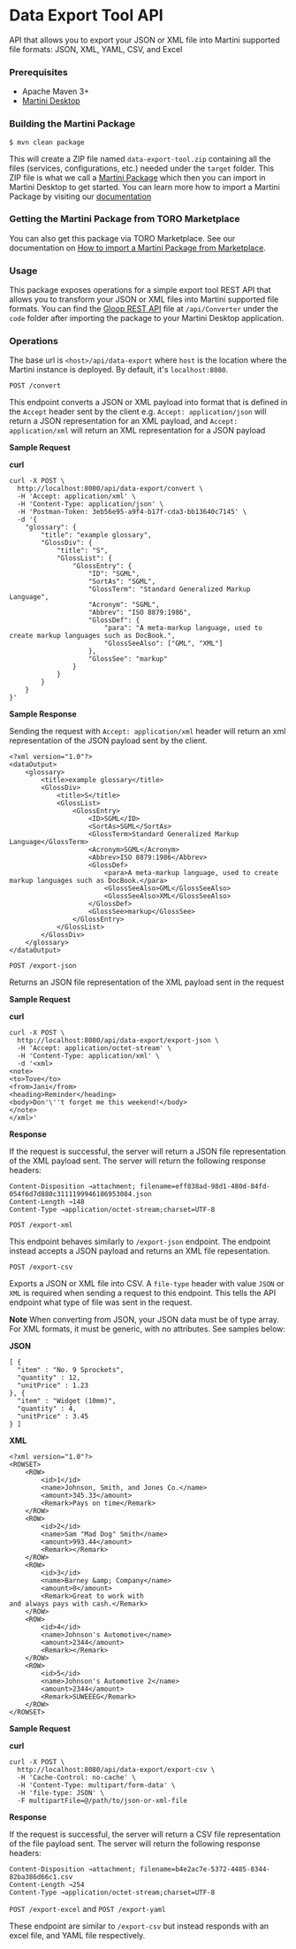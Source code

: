 # Data Export Tool API
API that allows you to export your JSON or XML file into Martini supported file formats: JSON, XML, YAML, CSV, and Excel

### Prerequisites

  - Apache Maven 3+
  - [Martini Desktop](https://www.torocloud.com/martini/download)

### Building the Martini Package

```
$ mvn clean package
```
This will create a ZIP file named `data-export-tool.zip` containing all the files (services, configurations, etc.) needed under the `target` folder. This ZIP file is what we call a [Martini Package](https://docs.torocloud.com/martini/latest/developing/package/) which then you can import in Martini Desktop to get started. You can learn more how to import a Martini Package by visiting our [documentation](https://docs.torocloud.com/martini/latest/developing/package/importing/)

### Getting the Martini Package from TORO Marketplace

You can also get this package via TORO Marketplace. See our documentation on [How to import a Martini Package from Marketplace](https://docs.torocloud.com/martini/latest/developing/package/importing/#from-the-marketplace).

### Usage
This package exposes operations for a simple export tool REST API that allows you to transform your JSON or XML files into Martini supported file formats. You can find the [Gloop REST API](https://docs.torocloud.com/martini/latest/developing/gloop/api/rest/) file at `/api/Converter` under the `code` folder after importing the package to your Martini Desktop application.

### Operations

The base url is `<host>/api/data-export` where `host` is the location where the Martini instance is deployed. By default, it's `localhost:8080`.

`POST /convert`

This endpoint converts a JSON or XML payload into format that is defined in the `Accept` header sent by the client e.g. `Accept: application/json` will return a JSON representation for an XML payload, and `Accept: application/xml` will return an XML representation for a JSON payload

**Sample Request**

**curl**
```
curl -X POST \
  http://localhost:8080/api/data-export/convert \
  -H 'Accept: application/xml' \
  -H 'Content-Type: application/json' \
  -H 'Postman-Token: 3eb56e95-a9f4-b17f-cda3-bb13640c7145' \
  -d '{
    "glossary": {
        "title": "example glossary",
		"GlossDiv": {
            "title": "S",
			"GlossList": {
                "GlossEntry": {
                    "ID": "SGML",
					"SortAs": "SGML",
					"GlossTerm": "Standard Generalized Markup Language",
					"Acronym": "SGML",
					"Abbrev": "ISO 8879:1986",
					"GlossDef": {
                        "para": "A meta-markup language, used to create markup languages such as DocBook.",
						"GlossSeeAlso": ["GML", "XML"]
                    },
					"GlossSee": "markup"
                }
            }
        }
    }
}'
```

**Sample Response**

Sending the request with `Accept: application/xml` header will return an xml representation of the JSON payload sent by the client.
```
<?xml version="1.0"?>
<dataOutput>
    <glossary>
        <title>example glossary</title>
        <GlossDiv>
            <title>S</title>
            <GlossList>
                <GlossEntry>
                    <ID>SGML</ID>
                    <SortAs>SGML</SortAs>
                    <GlossTerm>Standard Generalized Markup Language</GlossTerm>
                    <Acronym>SGML</Acronym>
                    <Abbrev>ISO 8879:1986</Abbrev>
                    <GlossDef>
                        <para>A meta-markup language, used to create markup languages such as DocBook.</para>
                        <GlossSeeAlso>GML</GlossSeeAlso>
                        <GlossSeeAlso>XML</GlossSeeAlso>
                    </GlossDef>
                    <GlossSee>markup</GlossSee>
                </GlossEntry>
            </GlossList>
        </GlossDiv>
    </glossary>
</dataOutput>
```

`POST /export-json`

Returns an JSON file representation of the XML payload sent in the request

**Sample Request**

**curl**
```
curl -X POST \
  http://localhost:8080/api/data-export/export-json \
  -H 'Accept: application/octet-stream' \
  -H 'Content-Type: application/xml' \
  -d '<xml>
<note>
<to>Tove</to>
<from>Jani</from>
<heading>Reminder</heading>
<body>Don'\''t forget me this weekend!</body>
</note>
</xml>'
```

**Response**

If the request is successful, the server will return a JSON file representation of the XML payload sent. The server will return the following response headers:
```
Content-Disposition →attachment; filename=eff838ad-98d1-480d-84fd-054f6d7d880c3111199946186953084.json
Content-Length →148
Content-Type →application/octet-stream;charset=UTF-8
```

`POST /export-xml`

This endpoint behaves similarly to `/export-json` endpoint. The endpoint instead accepts a JSON payload and returns an XML file repesentation.

`POST /export-csv`

Exports a JSON or XML file into CSV. A `file-type` header with value `JSON` or `XML` is required when sending a request to this endpoint. This tells the API endpoint what type of file was sent in the request.

**Note**
When converting from JSON, your JSON data must be of type array. For XML formats, it must be generic, with no attributes. See samples below:

**JSON**

```
[ {
  "item" : "No. 9 Sprockets",
  "quantity" : 12,
  "unitPrice" : 1.23
}, {
  "item" : "Widget (10mm)",
  "quantity" : 4,
  "unitPrice" : 3.45
} ]
```

**XML**

```
<?xml version="1.0"?>
<ROWSET>
    <ROW>
        <id>1</id>
        <name>Johnson, Smith, and Jones Co.</name>
        <amount>345.33</amount>
        <Remark>Pays on time</Remark>
    </ROW>
    <ROW>
        <id>2</id>
        <name>Sam "Mad Dog" Smith</name>
        <amount>993.44</amount>
        <Remark></Remark>
    </ROW>
    <ROW>
        <id>3</id>
        <name>Barney &amp; Company</name>
        <amount>0</amount>
        <Remark>Great to work with
and always pays with cash.</Remark>
    </ROW>
    <ROW>
        <id>4</id>
        <name>Johnson's Automotive</name>
        <amount>2344</amount>
        <Remark></Remark>
    </ROW>
    <ROW>
        <id>5</id>
        <name>Johnson's Automotive 2</name>
        <amount>2344</amount>
        <Remark>SUWEEEG</Remark>
    </ROW>
</ROWSET>
```

**Sample Request**

**curl**
```
curl -X POST \
  http://localhost:8080/api/data-export/export-csv \
  -H 'Cache-Control: no-cache' \
  -H 'Content-Type: multipart/form-data' \
  -H 'file-type: JSON' \
  -F multipartFile=@/path/to/json-or-xml-file
```

**Response**

If the request is successful, the server will return a CSV file representation of the file payload sent. The server will return the following response headers:
```
Content-Disposition →attachment; filename=b4e2ac7e-5372-4485-8344-82ba386d66c1.csv
Content-Length →254
Content-Type →application/octet-stream;charset=UTF-8
```

`POST /export-excel` and `POST /export-yaml`

These endpoint are similar to `/export-csv` but instead responds with an excel file, and YAML file respectively.